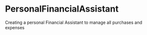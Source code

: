 # PersonalFinancialAssistant
Creating a personal Financial Assistant to manage all purchases and expenses
